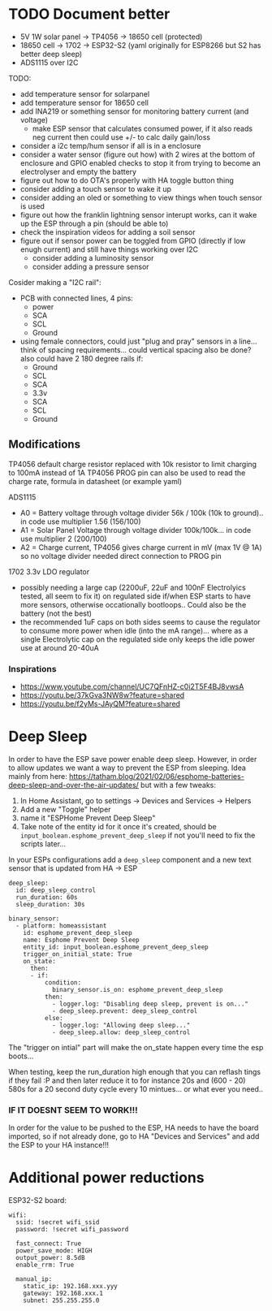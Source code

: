 # TODO Document better

- 5V 1W solar panel -> TP4056 -> 18650 cell (protected) 
- 18650 cell -> 1702 -> ESP32-S2 (yaml originally for ESP8266 but S2 has better deep sleep) 
- ADS1115 over I2C

TODO: 
- add temperature sensor for solarpanel
- add temperature sensor for 18650 cell
- add INA219 or something sensor for monitoring battery current (and voltage)
  - make ESP sensor that calculates consumed power, if it also reads neg current then could use +/- to calc daily gain/loss
- consider a i2c temp/hum sensor if all is in a enclosure
- consider a water sensor (figure out how) with 2 wires at the bottom of enclosure and GPIO enabled checks to stop it from trying to become an electrolyser and empty the battery
- figure out how to do OTA's properly with HA toggle button thing
- consider adding a touch sensor to wake it up
- consider adding an oled or something to view things when touch sensor is used
- figure out how the franklin lightning sensor interupt works, can it wake up the ESP through a pin (should be able to)
- check the inspiration videos for adding a soil sensor
- figure out if sensor power can be toggled from GPIO (directly if low enugh current) and still have things working over I2C
  - consider adding a luminosity sensor
  - consider adding a pressure sensor
 
Cosider making a "I2C rail": 
- PCB with connected lines, 4 pins:
  - power
  - SCA
  - SCL
  - Ground
- using female connectors, could just "plug and pray" sensors in a line... think of spacing requirements... could vertical spacing also be done? also could have 2 180 degree rails if:
  - Ground
  - SCL
  - SCA
  - 3.3v
  - SCA
  - SCL
  - Ground 

## Modifications
TP4056 default charge resistor replaced with 10k resistor to limit charging to 100mA instead of 1A
TP4056 PROG pin can also be used to read the charge rate, formula in datasheet (or example yaml)

ADS1115
- A0 = Battery voltage through voltage divider 56k / 100k (10k to ground).. in code use multiplier 1.56 (156/100)
- A1 = Solar Panel Voltage through voltage divider 100k/100k... in code use multiplier 2 (200/100)
- A2 = Charge current, TP4056 gives charge current in mV (max 1V @ 1A) so no voltage divider needed direct connection to PROG pin

1702 3.3v LDO regulator
- possibly needing a large cap (2200uF, 22uF and 100nF Electrolyics tested, all seem to fix it) on regulated side if/when ESP starts to have more sensors, otherwise occationally bootloops.. Could also be the battery (not the best)
- the recommended 1uF caps on both sides seems to cause the regulator to consume more power when idle (into the mA range)... where as a single Electrolytic cap on the regulated side only keeps the idle power use at around 20-40uA

### Inspirations
- https://www.youtube.com/channel/UC7QFnHZ-c0i2T5F4BJ8vwsA
- https://youtu.be/37kGva3NW8w?feature=shared
- https://youtu.be/f2yMs-JAyQM?feature=shared


# Deep Sleep
In order to have the ESP save power enable deep sleep. However, in order to allow updates we want a way to prevent the ESP from sleeping. Idea mainly from here: https://tatham.blog/2021/02/06/esphome-batteries-deep-sleep-and-over-the-air-updates/ but with a few tweaks: 

1. In Home Assistant, go to settings -> Devices and Services -> Helpers
2. Add a new "Toggle" helper
3. name it "ESPHome Prevent Deep Sleep"
4. Take note of the entity id for it once it's created, should be `input_boolean.esphome_prevent_deep_sleep` if not you'll need to fix the scripts later...

In your ESPs configurations add a `deep_sleep` component and a new text sensor that is updated from HA -> ESP

```
deep_sleep:
  id: deep_sleep_control
  run_duration: 60s
  sleep_duration: 30s

binary_sensor:
  - platform: homeassistant
    id: esphome_prevent_deep_sleep
    name: Esphome Prevent Deep Sleep
    entity_id: input_boolean.esphome_prevent_deep_sleep
    trigger_on_initial_state: True
    on_state: 
      then:
      - if: 
          condition:
            binary_sensor.is_on: esphome_prevent_deep_sleep
          then: 
            - logger.log: "Disabling deep sleep, prevent is on..."
            - deep_sleep.prevent: deep_sleep_control
          else: 
            - logger.log: "Allowing deep sleep..."
            - deep_sleep.allow: deep_sleep_control
```

The "trigger on intial" part will make the on_state happen every time the esp boots... 

When testing, keep the run_duration high enough that you can reflash tings if they fail :P and then later reduce it to for instance 20s and (600 - 20) 580s for a 20 second duty cycle every 10 mintues... or what ever you need.. 

### IF IT DOESNT SEEM TO WORK!!!
In order for the value to be pushed to the ESP, HA needs to have the board imported, so if not already done, go to HA "Devices and Services" and add the ESP to your HA instance!!!

# Additional power reductions

ESP32-S2 board: 

```
wifi:
  ssid: !secret wifi_ssid
  password: !secret wifi_password

  fast_connect: True
  power_save_mode: HIGH
  output_power: 8.5dB
  enable_rrm: True

  manual_ip:
    static_ip: 192.168.xxx.yyy
    gateway: 192.168.xxx.1
    subnet: 255.255.255.0
```
